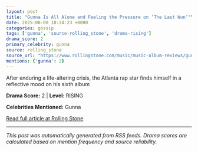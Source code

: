```yaml
---
layout: post
title: "Gunna Is All Alone and Feeling the Pressure on ‘The Last Wun’"""
date: 2025-08-08 18:24:23 +0000
categories: gossip
tags: ['gunna', 'source-rolling_stone', 'drama-rising']
drama_score: 2
primary_celebrity: gunna
source: rolling_stone
source_url: "https://www.rollingstone.com/music/music-album-reviews/gunna-the-last-wun-review-1235404037/"""
mentions: {'gunna': 2}
---
```


After enduring a life-altering crisis, the Atlanta rap star finds himself in a reflective mood on his sixth album

**Drama Score:** 2 | **Level:** RISING

**Celebrities Mentioned:** Gunna

[Read full article at Rolling Stone](https://www.rollingstone.com/music/music-album-reviews/gunna-the-last-wun-review-1235404037/)

---
*This post was automatically generated from RSS feeds. Drama scores are calculated based on mention frequency and source reliability.*

